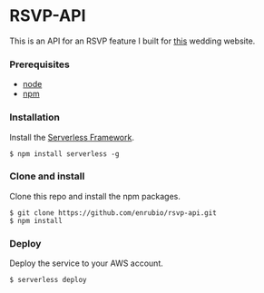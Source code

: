 # RSVP-API

This is an API for an RSVP feature I built for [this](https://github.com/janrubio/janandolivia) wedding website. 

### Prerequisites
* [node](https://nodejs.org/en/download/)
* [npm](https://www.npmjs.com/get-npm?utm_source=house&utm_medium=homepage&utm_campaign=free%20orgs&utm_term=Install%20npm)

### Installation
Install the [Serverless Framework](https://serverless.com/).
```
$ npm install serverless -g
```

### Clone and install
Clone this repo and install the npm packages.
```
$ git clone https://github.com/enrubio/rsvp-api.git
$ npm install
```

### Deploy
Deploy the service to your AWS account.
```
$ serverless deploy
```
